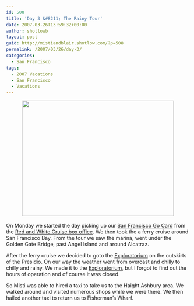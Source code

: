 ```yaml
---
id: 508
title: 'Day 3 &#8211; The Rainy Tour'
date: 2007-03-26T13:59:32+00:00
author: shotlowb
layout: post
guid: http://mistiandblair.shotlow.com/?p=508
permalink: /2007/03/26/day-3/
categories:
  - San Francisco
tags:
  - 2007 Vacations
  - San Francisco
  - Vacations
---
```

<p style="text-align: center;">
  <img class="size-full wp-image-520 aligncenter" title="P3260089" src="/vendor/uploads/2007/03/P3260089.png" alt="" width="416" height="316" srcset="/vendor/uploads/2007/03/P3260089.png 416w, /vendor/uploads/2007/03/P3260089-300x228.png 300w" sizes="(max-width: 416px) 85vw, 416px" />
</p>

On Monday we started the day picking up our [San Francisco Go Card](http://www.gosanfranciscocard.com/ "http://www.gosanfranciscocard.com/") from the [Red and White Cruise box office](http://www.redandwhite.com/ "http://www.redandwhite.com/"). We then took the a ferry cruise around San Francisco Bay. From the tour we saw the marina, went under the Golden Gate Bridge, past Angel Island and around Alcatraz.

After the ferry cruise we decided to goto the [Exploratorium](http://www.exploratorium.edu/ "http://www.exploratorium.edu/") on the outskirts of the Presidio. On our way the weather went from overcast and chilly to chilly and rainy. We made it to the [Exploratorium](http://www.exploratorium.edu/ "http://www.exploratorium.edu/"), but I forgot to find out the hours of operation and of course it was closed.

So Misti was able to hired a taxi to take us to the Haight Ashbury area. We walked around and visited numerous shops while we were there. We then hailed another taxi to return us to Fisherman’s Wharf.